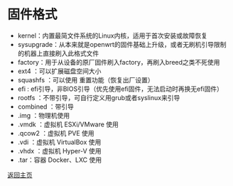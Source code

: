 # 固件格式

* kernel：内置最简文件系统的Linux内核，适用于首次安装或故障恢复
* sysupgrade：从本来就是openwrt的固件基础上升级，或者无刷机引导限制的机器上直接刷入此格式文件
* factory：用于从设备的原厂固件刷入factory，再刷入breed之类不死使用
* ext4 ：可以扩展磁盘空间大小
* squashfs ：可以使用 重置功能（恢复出厂设置）
* efi : efi引导，非BIOS引导（优先使用efi固件，无法启动时再换无efi固件）   
* rootfs ：不带引导，可自行定义用grub或者syslinux来引导      
* combined ：带引导 
* .img ：物理机使用
* .vmdk ：虚拟机 ESXi/VMware 使用
* .qcow2 ：虚拟机 PVE 使用
* .vdi ：虚拟机 VirtualBox 使用
* .vhdx ：虚拟机 Hyper-V 使用    
* .tar：容器 Docker、LXC 使用         

[返回主页](../README.md)        
